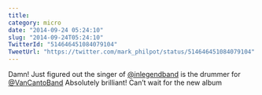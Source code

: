 ```yaml
---
title: 
category: micro
date: "2014-09-24 05:24:10"
slug: "2014-09-24T05:24:10"
TwitterId: "514646451084079104"
TweetUrl: "https://twitter.com/mark_philpot/status/514646451084079104"
---
```


Damn! Just figured out the singer of
[@inlegendband](https://twitter.com/inlegendband) is the drummer for
[@VanCantoBand](https://twitter.com/VanCantoBand) Absolutely brilliant! Can’t
wait for the new album
